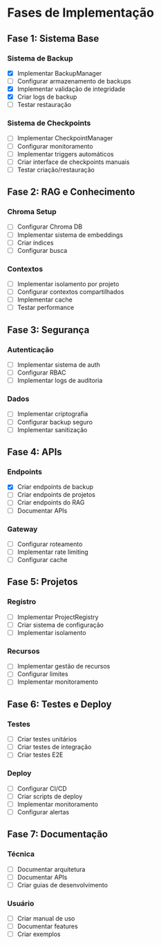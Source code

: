 # Fases de Implementação

## Fase 1: Sistema Base

### Sistema de Backup
- [x] Implementar BackupManager
- [ ] Configurar armazenamento de backups
- [x] Implementar validação de integridade
- [x] Criar logs de backup
- [ ] Testar restauração

### Sistema de Checkpoints
- [ ] Implementar CheckpointManager
- [ ] Configurar monitoramento
- [ ] Implementar triggers automáticos
- [ ] Criar interface de checkpoints manuais
- [ ] Testar criação/restauração

## Fase 2: RAG e Conhecimento

### Chroma Setup
- [ ] Configurar Chroma DB
- [ ] Implementar sistema de embeddings
- [ ] Criar índices
- [ ] Configurar busca

### Contextos
- [ ] Implementar isolamento por projeto
- [ ] Configurar contextos compartilhados
- [ ] Implementar cache
- [ ] Testar performance

## Fase 3: Segurança

### Autenticação
- [ ] Implementar sistema de auth
- [ ] Configurar RBAC
- [ ] Implementar logs de auditoria

### Dados
- [ ] Implementar criptografia
- [ ] Configurar backup seguro
- [ ] Implementar sanitização

## Fase 4: APIs

### Endpoints
- [x] Criar endpoints de backup
- [ ] Criar endpoints de projetos
- [ ] Criar endpoints do RAG
- [ ] Documentar APIs

### Gateway
- [ ] Configurar roteamento
- [ ] Implementar rate limiting
- [ ] Configurar cache

## Fase 5: Projetos

### Registro
- [ ] Implementar ProjectRegistry
- [ ] Criar sistema de configuração
- [ ] Implementar isolamento

### Recursos
- [ ] Implementar gestão de recursos
- [ ] Configurar limites
- [ ] Implementar monitoramento

## Fase 6: Testes e Deploy

### Testes
- [ ] Criar testes unitários
- [ ] Criar testes de integração
- [ ] Criar testes E2E

### Deploy
- [ ] Configurar CI/CD
- [ ] Criar scripts de deploy
- [ ] Implementar monitoramento
- [ ] Configurar alertas

## Fase 7: Documentação

### Técnica
- [ ] Documentar arquitetura
- [ ] Documentar APIs
- [ ] Criar guias de desenvolvimento

### Usuário
- [ ] Criar manual de uso
- [ ] Documentar features
- [ ] Criar exemplos
